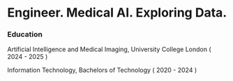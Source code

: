 # Engineer. Medical AI. Exploring Data. 

### Education

Artificial Intelligence and Medical Imaging, University College London ( 2024 - 2025 )

Information Technology, Bachelors of Technology ( 2020 - 2024 )

